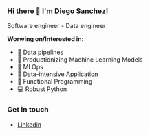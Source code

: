 ### Hi there 👋 I'm Diego Sanchez!

<!--
**diego6662/diego6662** is a ✨ _special_ ✨ repository because its `README.md` (this file) appears on your GitHub profile.

Here are some ideas to get you started:

- 🔭 I’m currently working on ...
- 🌱 I’m currently learning ...
- 👯 I’m looking to collaborate on ...
- 🤔 I’m looking for help with ...
- 💬 Ask me about ...
- 📫 How to reach me: ...
- 😄 Pronouns: ...
- ⚡ Fun fact: ...
-->
Software engineer - Data engineer

**Worwing on/Interested in:**
- 👷 Data pipelines
- 👷 Productionizing Machine Learning Models
- 📖 MLOps
- 📖 Data-intensive Application
- 📖 Functional Programming
- 💻 Robust Python

### Get in touch
- [Linkedin](https://www.linkedin.com/in/diego-sanchez-7161821a6/)
